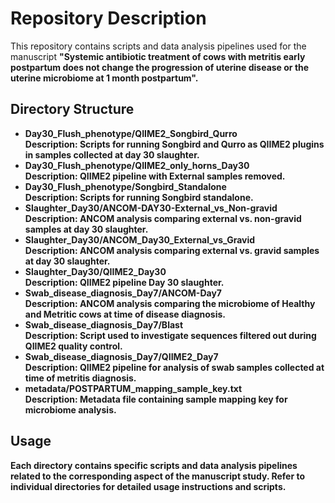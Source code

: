 
</head>
<body>

<h1>Repository Description</h1>

<p>This repository contains scripts and data analysis pipelines used for the manuscript <b>"Systemic antibiotic treatment of cows with metritis early postpartum does not change the progression of uterine disease or the uterine microbiome at 1 month postpartum".<b> </p>

<h2>Directory Structure</h2>

<ul>
    <li>
        <strong>Day30_Flush_phenotype/QIIME2_Songbird_Qurro</strong><br>
        Description: Scripts for running Songbird and Qurro as QIIME2 plugins in samples collected at day 30 slaughter.
    </li>
    <li>
        <strong>Day30_Flush_phenotype/QIIME2_only_horns_Day30</strong><br>
        Description: QIIME2 pipeline with External samples removed.
    </li>
    <li>
        <strong>Day30_Flush_phenotype/Songbird_Standalone</strong><br>
        Description: Scripts for running Songbird standalone.
    </li>
    <li>
        <strong>Slaughter_Day30/ANCOM-DAY30-External_vs_Non-gravid</strong><br>
        Description: ANCOM analysis comparing external vs. non-gravid samples at day 30 slaughter.
    </li>
    <li>
        <strong>Slaughter_Day30/ANCOM_Day30_External_vs_Gravid</strong><br>
        Description: ANCOM analysis comparing external vs. gravid samples at day 30 slaughter.
    </li>
    <li>
        <strong>Slaughter_Day30/QIIME2_Day30</strong><br>
        Description: QIIME2 pipeline Day 30 slaughter.
    </li>
    <li>
        <strong>Swab_disease_diagnosis_Day7/ANCOM-Day7</strong><br>
        Description: ANCOM analysis comparing the microbiome of Healthy and Metritic cows at time of disease diagnosis.
    </li>
    <li>
        <strong>Swab_disease_diagnosis_Day7/Blast</strong><br>
        Description: Script used to investigate sequences filtered out during QIIME2 quality control.
    </li>
    <li>
        <strong>Swab_disease_diagnosis_Day7/QIIME2_Day7</strong><br>
        Description: QIIME2 pipeline for analysis of swab samples collected at time of metritis diagnosis.
    </li>
    <li>
        <strong>metadata/POSTPARTUM_mapping_sample_key.txt</strong><br>
        Description: Metadata file containing sample mapping key for microbiome analysis.
    </li>
</ul>

<h2>Usage</h2>

<p>Each directory contains specific scripts and data analysis pipelines related to the corresponding aspect of the manuscript study. Refer to individual directories for detailed usage instructions and scripts.</p>

</body>
</html>

